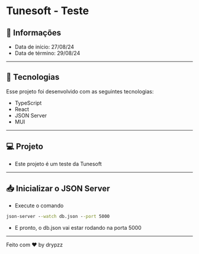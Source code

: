 # Tunesoft - Teste

## 📰 Informações

- Data de início: 27/08/24
- Data de término: 29/08/24

---

## 🚀 Tecnologias

Esse projeto foi desenvolvido com as seguintes tecnologias:

- TypeScript
- React
- JSON Server
- MUI

---

## 💻 Projeto

- Este projeto é um teste da Tunesoft

---

## 📥 Inicializar o JSON Server

- Execute o comando
```cmd
json-server --watch db.json --port 5000
```
- E pronto, o db.json vai estar rodando na porta 5000

---

Feito com ♥ by drypzz
